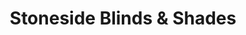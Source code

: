 ---
title: "Stoneside Blinds & Shades"
url: /camas/stoneside-blinds-and-shades/
shop: window blind
---
